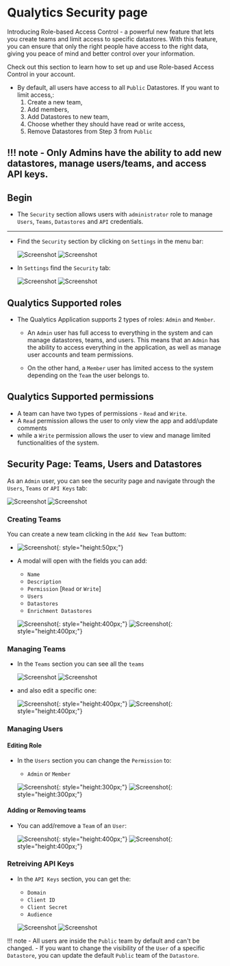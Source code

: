 # Qualytics Security page
Introducing Role-based Access Control - a powerful new feature that lets you create teams and limit access to specific datastores. With this feature, you can ensure that only the right people have access to the right data, giving you peace of mind and better control over your information. 

Check out this section to learn how to set up and use Role-based Access Control in your account.

* By default, all users have access to all `Public` Datastores. If you want to limit access,:
    1. Create a new team,
    2. Add members,
    3. Add Datastores to new team, 
    4. Choose whether they should have read or write access,
    5. Remove Datastores from Step 3 from `Public`

!!! note
    - Only Admins have the ability to add new datastores, manage users/teams, and access API keys.
---
## Begin
* The `Security` section allows users with `administrator` role to manage `Users`, `Teams`, `Datastores` and `API` credentials.

---

* Find the `Security` section by clicking on `Settings` in the menu bar:

  ![Screenshot](../../assets/notifications/settings-tab-light.png#only-light)
  ![Screenshot](../../assets/notifications/settings-tab-dark.png#only-dark)

* In `Settings` find the `Security` tab:

  ![Screenshot](../../assets/security/security-tab-light.png#only-light)
  ![Screenshot](../../assets/security/security-tab-dark.png#only-dark)

## Qualytics Supported roles

* The Qualytics Application supports 2 types of roles: `Admin` and `Member`.
    * An `Admin` user has full access to everything in the system and can manage datastores, teams, and users. This means that an `Admin` has the ability to access everything in the application, as well as manage user accounts and team permissions.

    * On the other hand, a `Member` user has limited access to the system depending on the `Team` the user belongs to. 
    
## Qualytics Supported permissions

  * A team can have two types of permissions - `Read` and `Write`. 
  * A `Read` permission allows the user to only view the app and add/update comments 
  * while a `Write` permission allows the user to view and manage limited functionalities of the system.

## Security Page: Teams, Users and Datastores

As an `Admin` user, you can see the security page and navigate through the `Users`, `Teams` or `API Keys` tab:

  ![Screenshot](../../assets/security/security-overview-light.png#only-light)
  ![Screenshot](../../assets/security/security-overview-dark.png#only-dark)

### Creating Teams
  You can create a new team clicking in the `Add New Team` buttom:

  - ![Screenshot](../../assets/security/create-team.png){: style="height:50px;"}

  - A modal will open with the fields you can add:
      * `Name`
      * `Description`
      * `Permission` [`Read` or `Write`]
      * `Users`
      * `Datastores`
      * `Enrichment Datastores`

      ![Screenshot](../../assets/security/add-team-light.png#only-light){: style="height:400px;"}
      ![Screenshot](../../assets/security/add-team-dark.png#only-dark){: style="height:400px;"}


### Managing Teams

* In the `Teams` section you can see all the `teams` 

  ![Screenshot](../../assets/security/security-team-overview-light.png#only-light)
  ![Screenshot](../../assets/security/security-team-overview-dark.png#only-dark)

* and also edit a specific one:

  ![Screenshot](../../assets/security/edit-team-light.png#only-light){: style="height:400px;"}
  ![Screenshot](../../assets/security/edit-team-dark.png#only-dark){: style="height:400px;"}

### Managing Users

#### Editing Role
* In the `Users` section you can change the `Permission` to:
    - `Admin` or `Member`

  ![Screenshot](../../assets/security/edit-user-permission-light.png#only-light){: style="height:300px;"}
  ![Screenshot](../../assets/security/edit-user-permission-dark.png#only-dark){: style="height:300px;"}

#### Adding or Removing teams
* You can add/remove a `Team` of an `User`:

  ![Screenshot](../../assets/security/edit-user-team-light.png#only-light){: style="height:400px;"}
  ![Screenshot](../../assets/security/edit-user-team-dark.png#only-dark){: style="height:400px;"}


### Retreiving API Keys

- In the `API Keys` section, you can get the:
  * `Domain`
  * `Client ID`
  * `Client Secret`
  * `Audience`

  ![Screenshot](../../assets/security/qualytics-api-keys-light.png#only-light)
  ![Screenshot](../../assets/security/qualytics-api-keys-dark.png#only-dark)




!!! note
    - All users are inside the `Public` team by default and can't be changed. 
    - If you want to change the visibility of the `User` of a specific `Datastore`, you can update the default `Public` team of the `Datastore`.


